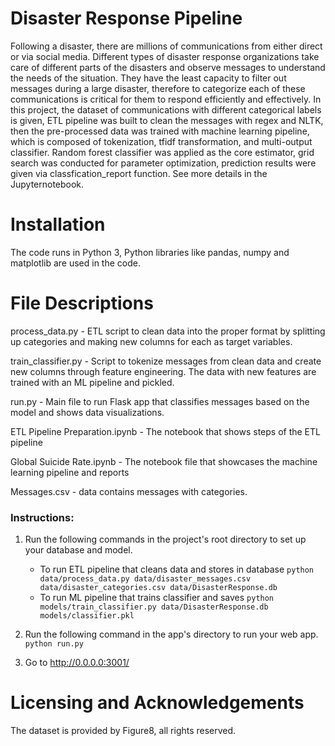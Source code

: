 # Disaster Response Pipeline
Following a disaster, there are millions of communications from either direct or via social media. Different types of disaster response organizations take care of different parts of the disasters and observe messages to understand the needs of the situation. They have the least capacity to filter out messages during a large disaster, therefore to categorize each of these communications is critical for them to respond efficiently and effectively.
In this project, the dataset of communications with different categorical labels is given, ETL pipeline was built to clean the messages with regex and NLTK, then the pre-processed data was trained with machine learning pipeline, which is composed of tokenization, tfidf transformation, and multi-output classifier. Random forest classifier was applied as the core estimator, grid search was conducted for parameter optimization, prediction results were given via classfication_report function. See more details in the Jupyternotebook.   

# Installation
The code runs in Python 3, Python libraries like pandas, numpy and matplotlib are used in the code. 

# File Descriptions
process_data.py - ETL script to clean data into the proper format by splitting up categories and making new columns for each as target variables.

train_classifier.py - Script to tokenize messages from clean data and create new columns through feature engineering. The data with new features are trained with an ML pipeline and pickled.

run.py - Main file to run Flask app that classifies messages based on the model and shows data visualizations.

ETL Pipeline Preparation.ipynb - The notebook that shows steps of the ETL pipeline

Global Suicide Rate.ipynb - The notebook file that showcases the machine learning pipeline and reports

Messages.csv - data contains messages with categories.  

### Instructions:
1. Run the following commands in the project's root directory to set up your database and model.

    - To run ETL pipeline that cleans data and stores in database
        `python data/process_data.py data/disaster_messages.csv data/disaster_categories.csv data/DisasterResponse.db`
    - To run ML pipeline that trains classifier and saves
        `python models/train_classifier.py data/DisasterResponse.db models/classifier.pkl`

2. Run the following command in the app's directory to run your web app.
    `python run.py`

3. Go to http://0.0.0.0:3001/

# Licensing and Acknowledgements
The dataset is provided by Figure8, all rights reserved.  
